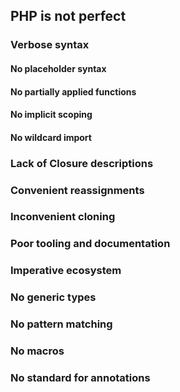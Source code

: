 ## PHP is not perfect

### Verbose syntax

#### No placeholder syntax

#### No partially applied functions

#### No implicit scoping

#### No wildcard import

### Lack of Closure descriptions

### Convenient reassignments

### Inconvenient cloning

### Poor tooling and documentation

### Imperative ecosystem

### No generic types

### No pattern matching

### No macros

### No standard for annotations
